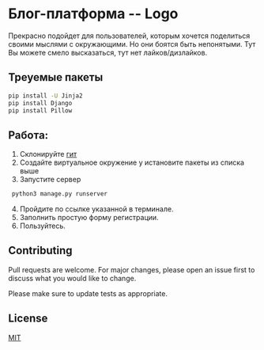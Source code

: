 # Блог-платформа -- Logo

Прекрасно подойдет для пользователей, которым хочется поделиться своими мыслями с окружающими. Но они боятся быть непонятыми. Тут Вы можете смело высказаться, тут нет лайков/дизлайков. 

## Треуемые пакеты

```bash
pip install -U Jinja2
pip install Django
pip install Pillow
```

## Работа:

1) Склонируйте [гит](https://github.com/ibayun/finally-project.git)
2) Создайте виртуальное окружение у истановите пакеты из списка выше
3) Запустите сервер 
```python
 python3 manage.py runserver
```
4) Пройдите по ссылке указанной в терминале.
5) Заполнить простую форму регистрации.
6) Пользуйтесь.

## Contributing
Pull requests are welcome. For major changes, please open an issue first to discuss what you would like to change.

Please make sure to update tests as appropriate.

## License
[MIT](https://choosealicense.com/licenses/mit/)
